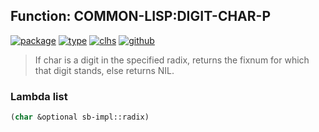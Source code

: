 ## Function: COMMON-LISP:DIGIT-CHAR-P
[![package](https://img.shields.io/badge/Package-COMMON--LISP-5f9ea0.svg?style=social&colorA=999999)](../) [![type](https://img.shields.io/badge/Type-Function-5f9ea0.svg?style=social&colorA=999999)](../#function) [![clhs](https://img.shields.io/badge/CLHS-DIGIT--CHAR--P-5f9ea0.svg?style=social&colorA=999999)](http://www.lispworks.com/documentation/HyperSpec/Body/f_digi_1.htm) [![github](https://img.shields.io/badge/GitHub-View_the_source-5f9ea0.svg?style=social&colorA=999999&logo=github)](https://github.com/sbcl/sbcl/blob/master/src/code/target-char.lisp/) 

> If char is a digit in the specified radix, returns the fixnum for which
> that digit stands, else returns NIL.

### Lambda list
```cl
(char &optional sb-impl::radix)
```
